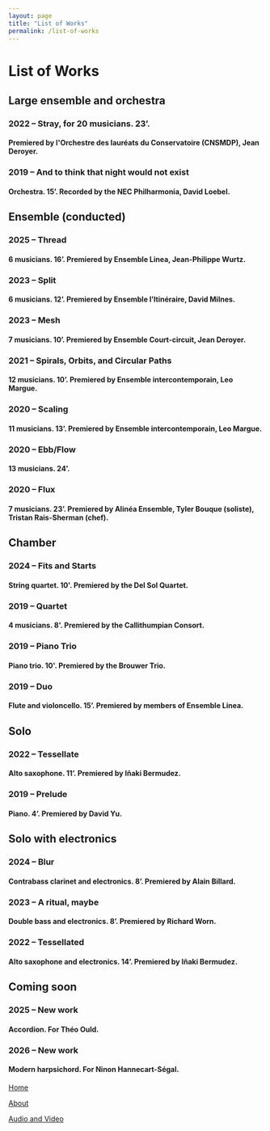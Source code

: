 ```yaml
---
layout: page
title: "List of Works"
permalink: /list-of-works
---
```

# List of Works

## Large ensemble and orchestra

### 2022 – Stray, for 20 musicians. 23’. 

  #### Premiered by l'Orchestre des lauréats du Conservatoire (CNSMDP), Jean Deroyer.

### 2019 – And to think that night would not exist

  #### Orchestra. 15’. Recorded by the NEC Philharmonia, David Loebel.

## Ensemble (conducted)

### 2025 – Thread

  #### 6 musicians. 16’. Premiered by Ensemble Linea, Jean-Philippe Wurtz.

### 2023 – Split

  #### 6 musicians. 12’. Premiered by Ensemble l’Itinéraire, David Milnes.

### 2023 – Mesh

  #### 7 musicians. 10’. Premiered by Ensemble Court-circuit, Jean Deroyer.

### 2021 – Spirals, Orbits, and Circular Paths

  #### 12 musicians. 10’. Premiered by Ensemble intercontemporain, Leo Margue.

### 2020 – Scaling

  #### 11 musicians. 13’. Premiered by Ensemble intercontemporain, Leo Margue.

### 2020 – Ebb/Flow

  #### 13 musicians. 24’.

### 2020 – Flux

  #### 7 musicians. 23’. Premiered by Alinéa Ensemble, Tyler Bouque (soliste), Tristan Rais-Sherman (chef).

## Chamber

### 2024 – Fits and Starts

  #### String quartet. 10'. Premiered by the Del Sol Quartet.

### 2019 – Quartet

  #### 4 musicians. 8'. Premiered by the Callithumpian Consort.

### 2019 – Piano Trio

  #### Piano trio. 10'.  Premiered by the Brouwer Trio.

### 2019 – Duo

  #### Flute and violoncello. 15’. Premiered by members of Ensemble Linea.

## Solo

### 2022 – Tessellate

  #### Alto saxophone. 11’. Premiered by Iñaki Bermudez.

### 2019 – Prelude

  #### Piano. 4’. Premiered by David Yu.

## Solo with electronics

### 2024 – Blur

  #### Contrabass clarinet and electronics. 8’. Premiered by Alain Billard.

### 2023 – A ritual, maybe

  #### Double bass and electronics. 8’. Premiered by Richard Worn.

### 2022 – Tessellated

  #### Alto saxophone and electronics. 14’. Premiered by Iñaki Bermudez.

## Coming soon

### 2025 – New work

  #### Accordion. For Théo Ould.

### 2026 – New work

  #### Modern harpsichord. For Ninon Hannecart-Ségal.

[Home](/)

[About](/about)

[Audio and Video](/audio-and-video)
